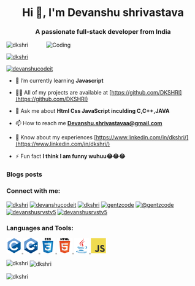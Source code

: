 <h1 align="center">Hi 👋, I'm Devanshu shrivastava</h1>
<h3 align="center">A passionate full-stack developer from India</h3>
<img align="right" alt="Coding" width="400" src="https://cdn.dribbble.com/users/1187278/screenshots/16762086/media/10ba6161c70f3edd67f34e229b62b852.gif"></img>


<p align="left"> <img src="https://komarev.com/ghpvc/?username=dkshri&label=Profile%20views&color=0e75b6&style=flat" alt="dkshri" /> </p>

<p align="left"> <a href="https://github.com/ryo-ma/github-profile-trophy"><img src="https://github-profile-trophy.vercel.app/?username=dkshri" alt="dkshri" /></a> </p>

<p align="left"> <a href="https://twitter.com/devanshucodeit" target="blank"><img src="https://img.shields.io/twitter/follow/devanshucodeit?logo=twitter&style=for-the-badge" alt="devanshucodeit" /></a> </p>

- 🌱 I’m currently learning **Javascript**

- 👨‍💻 All of my projects are available at [https://github.com/DKSHRI](https://github.com/DKSHRI)

- 💬 Ask me about **Html Css JavaScript inculding C,C++,JAVA**

- 📫 How to reach me **Devanshu.shrivastavaa@gmail.com**

- 📄 Know about my experiences [https://www.linkedin.com/in/dkshri/](https://www.linkedin.com/in/dkshri/)

- ⚡ Fun fact **I think I am funny wuhuu😂😂😂**

### Blogs posts
<!-- BLOG-POST-LIST:START -->
<!-- BLOG-POST-LIST:END -->

<h3 align="left">Connect with me:</h3>
<p align="left">
<a href="https://dev.to/dkshri" target="blank"><img align="center" src="https://raw.githubusercontent.com/rahuldkjain/github-profile-readme-generator/master/src/images/icons/Social/devto.svg" alt="dkshri" height="30" width="40" /></a>
<a href="https://twitter.com/devanshucodeit" target="blank"><img align="center" src="https://raw.githubusercontent.com/rahuldkjain/github-profile-readme-generator/master/src/images/icons/Social/twitter.svg" alt="devanshucodeit" height="30" width="40" /></a>
<a href="https://linkedin.com/in/dkshri" target="blank"><img align="center" src="https://raw.githubusercontent.com/rahuldkjain/github-profile-readme-generator/master/src/images/icons/Social/linked-in-alt.svg" alt="dkshri" height="30" width="40" /></a>
<a href="https://instagram.com/gentzcode" target="blank"><img align="center" src="https://raw.githubusercontent.com/rahuldkjain/github-profile-readme-generator/master/src/images/icons/Social/instagram.svg" alt="gentzcode" height="30" width="40" /></a>
<a href="https://www.youtube.com/c/@gentzcode" target="blank"><img align="center" src="https://raw.githubusercontent.com/rahuldkjain/github-profile-readme-generator/master/src/images/icons/Social/youtube.svg" alt="@gentzcode" height="30" width="40" /></a>
<a href="https://www.leetcode.com/devanshusrvstv5" target="blank"><img align="center" src="https://raw.githubusercontent.com/rahuldkjain/github-profile-readme-generator/master/src/images/icons/Social/leet-code.svg" alt="devanshusrvstv5" height="30" width="40" /></a>
<a href="https://auth.geeksforgeeks.org/user/devanshusrvstv5" target="blank"><img align="center" src="https://raw.githubusercontent.com/rahuldkjain/github-profile-readme-generator/master/src/images/icons/Social/geeks-for-geeks.svg" alt="devanshusrvstv5" height="30" width="40" /></a>
</p>

<h3 align="left">Languages and Tools:</h3>
<p align="left"> <a href="https://www.cprogramming.com/" target="_blank" rel="noreferrer"> <img src="https://raw.githubusercontent.com/devicons/devicon/master/icons/c/c-original.svg" alt="c" width="40" height="40"/> </a> <a href="https://www.w3schools.com/cpp/" target="_blank" rel="noreferrer"> <img src="https://raw.githubusercontent.com/devicons/devicon/master/icons/cplusplus/cplusplus-original.svg" alt="cplusplus" width="40" height="40"/> </a> <a href="https://www.w3schools.com/css/" target="_blank" rel="noreferrer"> <img src="https://raw.githubusercontent.com/devicons/devicon/master/icons/css3/css3-original-wordmark.svg" alt="css3" width="40" height="40"/> </a> <a href="https://www.w3.org/html/" target="_blank" rel="noreferrer"> <img src="https://raw.githubusercontent.com/devicons/devicon/master/icons/html5/html5-original-wordmark.svg" alt="html5" width="40" height="40"/> </a> <a href="https://www.java.com" target="_blank" rel="noreferrer"> <img src="https://raw.githubusercontent.com/devicons/devicon/master/icons/java/java-original.svg" alt="java" width="40" height="40"/> </a> <a href="https://developer.mozilla.org/en-US/docs/Web/JavaScript" target="_blank" rel="noreferrer"> <img src="https://raw.githubusercontent.com/devicons/devicon/master/icons/javascript/javascript-original.svg" alt="javascript" width="40" height="40"/> </a> </p>

<p><img align="left" src="https://github-readme-stats.vercel.app/api/top-langs?username=dkshri&show_icons=true&locale=en&layout=compact" alt="dkshri" /></p>

<p>&nbsp;<img align="center" src="https://github-readme-stats.vercel.app/api?username=dkshri&show_icons=true&locale=en" alt="dkshri" /></p>

<p><img align="center" src="https://github-readme-streak-stats.herokuapp.com/?user=dkshri&" alt="dkshri" /></p>
